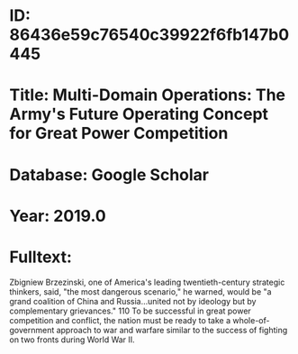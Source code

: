 # ID: 86436e59c76540c39922f6fb147b0445
# Title: Multi-Domain Operations: The Army's Future Operating Concept for Great Power Competition
# Database: Google Scholar
# Year: 2019.0
# Fulltext:
Zbigniew Brzezinski, one of America's leading twentieth-century strategic thinkers, said, "the most dangerous scenario," he warned, would be "a grand coalition of China and Russia…united not by ideology but by complementary grievances."
110 To be successful in great power competition and conflict, the nation must be ready to take a whole-of-government approach to war and warfare similar to the success of fighting on two fronts during World War II.